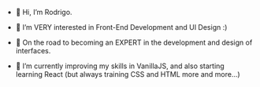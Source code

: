 - 👋 Hi, I’m Rodrigo.

- 👀 I’m VERY interested in Front-End Development and UI Design :)

- 🚀 On the road to becoming an EXPERT in the development and design of interfaces.

- 🌱 I’m currently improving my skills in VanillaJS, and also starting learning React (but always training CSS and HTML more and more...)



<!---
r-mayer/r-mayer is a ✨ special ✨ repository because its `README.md` (this file) appears on your GitHub profile.
You can click the Preview link to take a look at your changes.
--->
